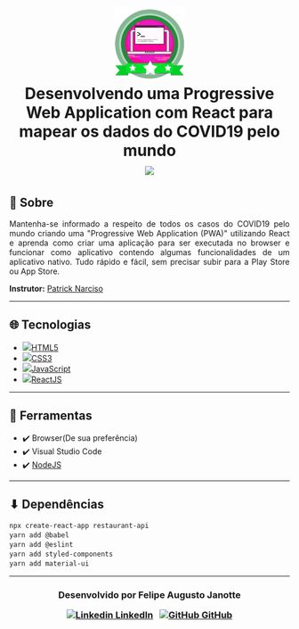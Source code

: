 <h1 align="center">
    <img src="./course-badge.png" width="130px"></br>
    Desenvolvendo uma Progressive Web Application com React para mapear os dados do COVID19 pelo mundo<br>
      <img src="https://img.shields.io/badge/made%20by-Digital%20Innovation%20One-green">		</img>
</h1

---

## 💬 Sobre 

<p align="justify">Mantenha-se informado a respeito de todos os casos do COVID19 pelo mundo criando uma "Progressive Web Application (PWA)" utilizando React e aprenda como criar uma aplicação para ser executada no browser e funcionar como aplicativo contendo algumas funcionalidades de um aplicativo nativo. Tudo rápido e fácil, sem precisar subir para a Play Store ou App Store.</p>

**Instrutor:** [Patrick Narciso](https://github.com/patrick-narciso)

---

## :globe_with_meridians: Tecnologias 

- [<img src="https://devicon.dev/devicon.git/icons/html5/html5-original.svg" height="20">HTML5](https://developer.mozilla.org/pt-BR/docs/Web/HTML)
-  [<img src="https://devicon.dev/devicon.git/icons/css3/css3-original.svg" height="20">CSS3](https://developer.mozilla.org/en-US/docs/Web/CSS)
-  [<img src="https://devicon.dev/devicon.git/icons/javascript/javascript-original.svg" height="20">JavaScript](https://www.javascript.com/)
-  [<img src="https://devicon.dev/devicon.git/icons/react/react-original.svg" height="20">ReactJS](https://reactjs.org/)

---

## :hammer: Ferramentas

- :heavy_check_mark: Browser(De sua preferência)
- :heavy_check_mark: Visual Studio Code
- :heavy_check_mark: [NodeJS](https://nodejs.org/)

---

## ⬇ Dependências

```bash
npx create-react-app restaurant-api
yarn add @babel
yarn add @eslint
yarn add styled-components
yarn add material-ui
```

---
<h3 align="center">


  Desenvolvido por Felipe Augusto Janotte
  <br/>

  <a align="center">

   [![Linkedin](https://i.stack.imgur.com/gVE0j.png) LinkedIn](https://linkedin.com/in/felipe-augusto-janotte-662626195/)
&nbsp;
  [![GitHub](https://i.stack.imgur.com/tskMh.png) GitHub](https://github.com/FelipeJanotte)
  </a>
</h3>